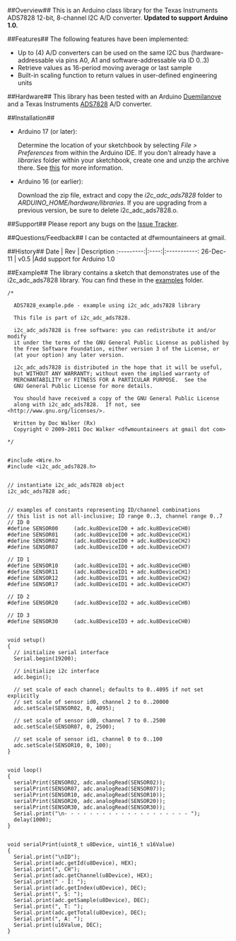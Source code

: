 ##Overview##
This is an Arduino class library for the Texas Instruments ADS7828 12-bit, 8-channel I2C A/D converter. **Updated to support Arduino 1.0.**

##Features##
The following features have been implemented:

  * Up to (4) A/D converters can be used on the same I2C bus (hardware-addressable via pins A0, A1 and software-addressable via ID 0..3)
  * Retrieve values as 16-period moving average or last sample
  * Built-in scaling function to return values in user-defined engineering units

##Hardware##
This library has been tested with an Arduino [Duemilanove](http://www.arduino.cc/en/Main/ArduinoBoardDuemilanove) and a Texas Instruments [ADS7828](http://focus.ti.com/docs/prod/folders/print/ads7828.html) A/D converter.

##Installation##
* Arduino 17 (or later):

  Determine the location of your sketchbook by selecting _File > Preferences_ from within the Arduino IDE. If you don't already have a _libraries_ folder within your sketchbook, create one and unzip the archive there. See [this](http://arduino.cc/blog/?p=313) for more information.

* Arduino 16 (or earlier):

  Download the zip file, extract and copy the _i2c_adc_ads7828_ folder to _ARDUINO\_HOME/hardware/libraries_. If you are upgrading from a previous version, be sure to delete i2c_adc_ads7828.o.

##Support##
Please report any bugs on the [Issue Tracker](/2-718/i2c_adc_ads7828/issues).

##Questions/Feedback##
I can be contacted at dfwmountaineers at gmail.

##History##
Date       | Rev  | Description
:---------:|:----:|:-----------:
26-Dec-11  | v0.5 |Add support for Arduino 1.0

##Example##
The library contains a sketch that demonstrates use of the i2c\_adc\_ads7828 library. You can find these in the [examples](/2-718/i2c_adc_ads7828/tree/master/examples/) folder.

    /*

      ADS7828_example.pde - example using i2c_adc_ads7828 library
  
      This file is part of i2c_adc_ads7828.
  
      i2c_adc_ads7828 is free software: you can redistribute it and/or modify
      it under the terms of the GNU General Public License as published by
      the Free Software Foundation, either version 3 of the License, or
      (at your option) any later version.
  
      i2c_adc_ads7828 is distributed in the hope that it will be useful,
      but WITHOUT ANY WARRANTY; without even the implied warranty of
      MERCHANTABILITY or FITNESS FOR A PARTICULAR PURPOSE.  See the
      GNU General Public License for more details.
  
      You should have received a copy of the GNU General Public License
      along with i2c_adc_ads7828.  If not, see <http://www.gnu.org/licenses/>.
  
      Written by Doc Walker (Rx)
      Copyright © 2009-2011 Doc Walker <dfwmountaineers at gmail dot com>
  
    */


    #include <Wire.h>
    #include <i2c_adc_ads7828.h>


    // instantiate i2c_adc_ads7828 object
    i2c_adc_ads7828 adc;


    // examples of constants representing ID/channel combinations
    // this list is not all-inclusive; ID range 0..3, channel range 0..7
    // ID 0
    #define SENSOR00     (adc.ku8DeviceID0 + adc.ku8DeviceCH0)
    #define SENSOR01     (adc.ku8DeviceID0 + adc.ku8DeviceCH1)
    #define SENSOR02     (adc.ku8DeviceID0 + adc.ku8DeviceCH2)
    #define SENSOR07     (adc.ku8DeviceID0 + adc.ku8DeviceCH7)

    // ID 1
    #define SENSOR10     (adc.ku8DeviceID1 + adc.ku8DeviceCH0)
    #define SENSOR11     (adc.ku8DeviceID1 + adc.ku8DeviceCH1)
    #define SENSOR12     (adc.ku8DeviceID1 + adc.ku8DeviceCH2)
    #define SENSOR17     (adc.ku8DeviceID1 + adc.ku8DeviceCH7)

    // ID 2
    #define SENSOR20     (adc.ku8DeviceID2 + adc.ku8DeviceCH0)

    // ID 3
    #define SENSOR30     (adc.ku8DeviceID3 + adc.ku8DeviceCH0)


    void setup()
    {
      // initialize serial interface
      Serial.begin(19200);
  
      // initialize i2c interface
      adc.begin();
  
      // set scale of each channel; defaults to 0..4095 if not set explicitly
      // set scale of sensor id0, channel 2 to 0..20000
      adc.setScale(SENSOR02, 0, 4095);
  
      // set scale of sensor id0, channel 7 to 0..2500
      adc.setScale(SENSOR07, 0, 2500);
  
      // set scale of sensor id1, channel 0 to 0..100
      adc.setScale(SENSOR10, 0, 100);
    }


    void loop()
    {
      serialPrint(SENSOR02, adc.analogRead(SENSOR02));
      serialPrint(SENSOR07, adc.analogRead(SENSOR07));
      serialPrint(SENSOR10, adc.analogRead(SENSOR10));
      serialPrint(SENSOR20, adc.analogRead(SENSOR20));
      serialPrint(SENSOR30, adc.analogRead(SENSOR30));
      Serial.print("\n- - - - - - - - - - - - - - - - - - - - ");
      delay(1000);
    }


    void serialPrint(uint8_t u8Device, uint16_t u16Value)
    {
      Serial.print("\nID");
      Serial.print(adc.getId(u8Device), HEX);
      Serial.print(", CH");
      Serial.print(adc.getChannel(u8Device), HEX);
      Serial.print(" - I: ");
      Serial.print(adc.getIndex(u8Device), DEC);
      Serial.print(", S: ");
      Serial.print(adc.getSample(u8Device), DEC);
      Serial.print(", T: ");
      Serial.print(adc.getTotal(u8Device), DEC);
      Serial.print(", A: ");
      Serial.print(u16Value, DEC);
    }
